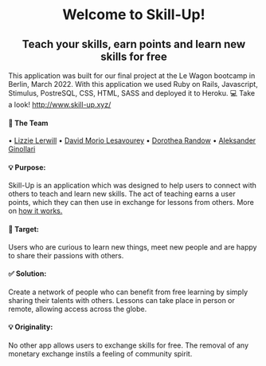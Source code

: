 <h1 align="center">Welcome to Skill-Up! </h1> 

<h2 align="center">Teach your skills, earn points and learn new skills for free</h2>

This application was built for our final project at the Le Wagon bootcamp in Berlin, March 2022. With this application we used Ruby on Rails, Javascript, Stimulus, PostreSQL, CSS, HTML, SASS and deployed it to Heroku. 💻 Take a look! http://www.skill-up.xyz/

<h4>🤝 The Team</h4>
• <a href="https://www.github.com/lizzie102938" target="_blank">Lizzie Lerwill</a>
• <a href="https://www.github.com/DavidML89" target="_blank">David Morio Lesavourey</a>
• <a href="https://www.github.com/thearandow" target="_blank">Dorothea Randow</a>
• <a href="https://www.github.com/AleksanderGjinollari" target="_blank">Aleksander Ginollari</a>

<h4>💡 Purpose:</h4>
Skill-Up is an application which was designed to help users to connect with others to teach and learn new skills. The act of teaching earns a user points, which they can then use in exchange for lessons from others. More on <a href="http://www.skill-up.xyz/how_it_works" target="_blank">how it works.</a>

<h4>🏹 Target:</h4>
Users who are curious to learn new things, meet new people and are happy to share their passions with others. 

<h4>✅  Solution:</h4>
Create a network of people who can benefit from free learning by simply sharing their talents with others. Lessons can take place in person or remote, allowing access across the globe.

<h4>💡 Originality:</h4>
No other app allows users to exchange skills for free. The removal of any monetary exchange instils a feeling of community spirit.

